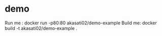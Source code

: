 # demo
Run me : docker run -p80:80 akasati02/demo-example
Build me: docker build -t akasati02/demo-example .
